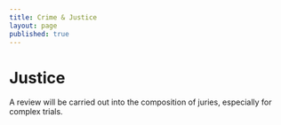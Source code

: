 ```yaml
---
title: Crime & Justice
layout: page
published: true
---
```


# Justice

A review will be carried out into the composition of juries, especially for complex trials.
